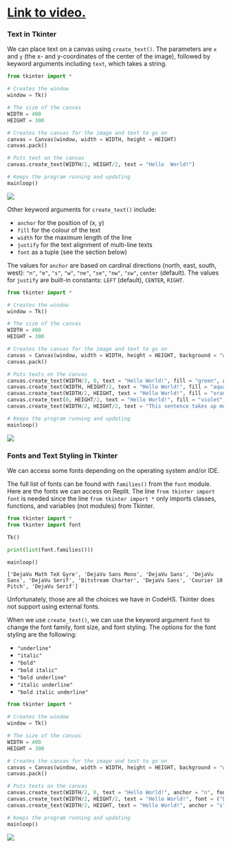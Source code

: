 # [Link to video.](https://www.youtube.com/watch?v=IVHTqq9V9cA&list=PLVD25niNi0BnqxVm1TDHLvdHOM3FDaV36&index=6)

### Text in Tkinter 

We can place text on a canvas using `create_text()`. The parameters are `x` and `y` (the x- and y-coordinates of the center of the image), followed by keyword arguments including `text`, which takes a string. 

```python
from tkinter import *

# Creates the window
window = Tk()

# The size of the canvas
WIDTH = 400
HEIGHT = 300

# Creates the canvas for the image and text to go on
canvas = Canvas(window, width = WIDTH, height = HEIGHT)
canvas.pack()

# Puts text on the canvas
canvas.create_text(WIDTH/2, HEIGHT/2, text = "Hello  World!")

# Keeps the program running and updating
mainloop()
```

![](../Images/Tk_Text_1.png)

Other keyword arguments for `create_text()` include:

* `anchor` for the position of (x, y)
* `fill` for the colour of the text
* `width` for the maximum length of the line
* `justify` for the text alignment of multi-line texts
* `font` as a tuple (see the section below)

The values for `anchor` are based on cardinal directions (north, east, south, west): `"n"`, `"e"`, `"s"`, `"w"`, `"ne"`, `"se"`, `"nw"`, `"sw"`, `center` (default).
The values for `justify` are built-in constants: `LEFT` (default), `CENTER`, `RIGHT`.

```python
from tkinter import *

# Creates the window
window = Tk()

# The size of the canvas
WIDTH = 400
HEIGHT = 300

# Creates the canvas for the image and text to go on
canvas = Canvas(window, width = WIDTH, height = HEIGHT, background = "white")
canvas.pack()

# Puts texts on the canvas
canvas.create_text(WIDTH/2, 0, text = "Hello World!", fill = "green", anchor = "n")
canvas.create_text(WIDTH, HEIGHT/2, text = "Hello World!", fill = "aqua", anchor = "e")
canvas.create_text(WIDTH/2, HEIGHT, text = "Hello World!", fill = "orange", anchor = "s")
canvas.create_text(0, HEIGHT/2, text = "Hello World!", fill = "violet", anchor = "w", )
canvas.create_text(WIDTH/2, HEIGHT/2, text = "This sentence takes up multiple lines.", fill = "crimson", width = 70, justify = CENTER)

# Keeps the program running and updating
mainloop()
```

![](../Images/Tk_Text_2.png)

### Fonts and Text Styling in Tkinter 

We can access some fonts depending on the operating system and/or IDE.

The full list of fonts can be found with `families()` from the `font` module. Here are the fonts we can access on Replit. The line `from tkinter import font` is needed since the line `from tkinter import *` only imports classes, functions, and variables (not modules) from Tkinter.

```python
from tkinter import *
from tkinter import font

Tk()

print(list(font.families()))

mainloop()
```

```
['DejaVu Math TeX Gyre', 'DejaVu Sans Mono', 'DejaVu Sans', 'DejaVu Sans', 'DejaVu Serif', 'Bitstream Charter', 'DejaVu Sans', 'Courier 10 Pitch', 'DejaVu Serif']
```

Unfortunately, those are all the choices we have in CodeHS. Tkinter does not support using external fonts. 

When we use `create_text()`, we can use the keyword argument `font` to change the font family, font size, and font styling. The options for the font styling are the following:
* `"underline"`
* `"italic"`
* `"bold"`
* `"bold italic"`
* `"bold underline"`
* `"italic underline"`
* `"bold italic underline"`

```python
from tkinter import *

# Creates the window
window = Tk()

# The size of the canvas
WIDTH = 400
HEIGHT = 300

# Creates the canvas for the image and text to go on
canvas = Canvas(window, width = WIDTH, height = HEIGHT, background = "white")
canvas.pack()

# Puts texts on the canvas
canvas.create_text(WIDTH/2, 0, text = "Hello World!", anchor = "n", font = ("DejaVu Sans", 30, "underline"))
canvas.create_text(WIDTH/2, HEIGHT/2, text = "Hello World!", font = ("DejaVu Sans Mono", 20, "italic"))
canvas.create_text(WIDTH/2, HEIGHT, text = "Hello World!", anchor = "s", font = ("Courier 10 Pitch", 10, "bold"))

# Keeps the program running and updating
mainloop()
```

![](../Images/Tk_Text_3.png)
